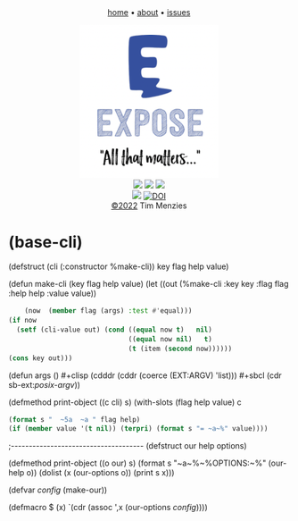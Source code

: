 <a name=top><br>
<!-- tricks from https://simpleicons.org/  https://studio.tailorbrands.com -->
<p align=center>
<a href="/README.md#top">home</a> • 
<a href="/docs/about.md">about</a> • 
<a href="https://github.com/4else/expose/issues">issues</a>  
</p><p align=center>
<a href="/README.md#top"><img src="/etc/img/expose.png" width=250></a><br>
<img src="https://img.shields.io/badge/purpose-se,ai-informational?style=flat&logo=hyper&logoColor=white&color=blueviolet">
<img src="https://img.shields.io/badge/language-lisp-informational?style=flat&logo=lua&logoColor=white&color=orange">
<a href="https://github.com/4duo/duo/actions"><img src="https://github.com/4duo/duo/workflows/tests/badge.svg"></a><br>
<img src="https://img.shields.io/badge/platform-osx,linux-informational?style=flat&logo=linux&logoColor=white&color=blue">
<a href="https://zenodo.org/badge/latestdoi/454593195"><img src="https://zenodo.org/badge/454593195.svg" alt="DOI"></a><br>
<a href="/LICENSE.md#top">&copy;2022</a> Tim Menzies
</p>




# (base-cli)


(defstruct (cli (:constructor %make-cli)) key flag help value)

(defun make-cli (key flag help value)
  (let ((out  (%make-cli :key key :flag flag :help help :value value))

```lisp
    (now  (member flag (args) :test #'equal)))
(if now
  (setf (cli-value out) (cond ((equal now t)   nil)
                              ((equal now nil)   t)
                              (t (item (second now))))))
(cons key out)))

```


(defun args ()
  #+clisp (cdddr (cddr (coerce (EXT:ARGV) 'list)))
  #+sbcl  (cdr sb-ext:*posix-argv*))

(defmethod print-object ((c cli) s)
  (with-slots (flag help value) c

```lisp
(format s "  ~5a  ~a " flag help)
(if (member value '(t nil)) (terpri) (format s "= ~a~%" value))))

```


;-------------------------------------
(defstruct our help options)

(defmethod print-object ((o our) s)
  (format s "~a~%~%OPTIONS:~%" (our-help o))
  (dolist (x (our-options o)) (print s x)))

(defvar *config* (make-our))

(defmacro $ (x) `(cdr (assoc ',x (our-options *config*))))


